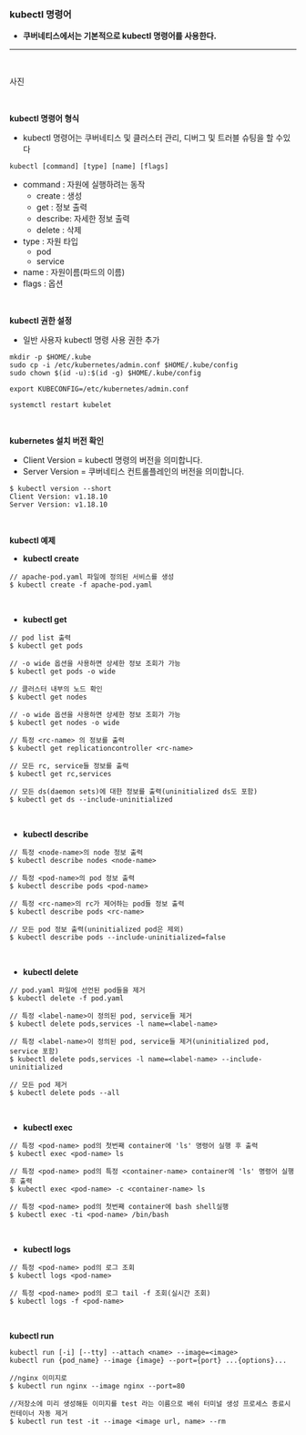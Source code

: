 ### kubectl 명령어

- **쿠버네티스에서는 기본적으로 kubectl 명령어를 사용한다.**

---

<br>

사진

<br>

**kubectl 명령어 형식**

- kubectl 명령어는 쿠버네티스 및 클러스터 관리, 디버그 및 트러블 슈팅을 할 수있다

```
kubectl [command] [type] [name] [flags]
```

- command : 자원에 실행하려는 동작
  - create : 생성
  - get : 정보 출력
  - describe: 자세한 정보 출력
  - delete : 삭제
- type : 자원 타입
  - pod
  - service
- name : 자원이름(파드의 이름)
- flags : 옵션

<br>

**kubectl 권한 설정**

- 일반 사용자 kubectl 명령 사용 권한 추가

```
mkdir -p $HOME/.kube
sudo cp -i /etc/kubernetes/admin.conf $HOME/.kube/config
sudo chown $(id -u):$(id -g) $HOME/.kube/config

export KUBECONFIG=/etc/kubernetes/admin.conf

systemctl restart kubelet
```

<br>

**kubernetes 설치 버전 확인**

- Client Version = kubectl 명령의 버전을 의미합니다.
- Server Version = 쿠버네티스 컨트롤플레인의 버전을 의미합니다.

```
$ kubectl version --short
Client Version: v1.18.10
Server Version: v1.18.10
```

<br>

**kubectl 예제**

- **kubectl create**

```
// apache-pod.yaml 파일에 정의된 서비스를 생성
$ kubectl create -f apache-pod.yaml 
```

<br>

- **kubectl get**

```
// pod list 출력
$ kubectl get pods

// -o wide 옵션을 사용하면 상세한 정보 조회가 가능
$ kubectl get pods -o wide

// 클러스터 내부의 노드 확인
$ kubectl get nodes

// -o wide 옵션을 사용하면 상세한 정보 조회가 가능
$ kubectl get nodes -o wide

// 특정 <rc-name> 의 정보를 출력
$ kubectl get replicationcontroller <rc-name>

// 모든 rc, service들 정보를 출력
$ kubectl get rc,services

// 모든 ds(daemon sets)에 대한 정보를 출력(uninitialized ds도 포함)
$ kubectl get ds --include-uninitialized
```

<br>

- **kubectl describe**

```
// 특정 <node-name>의 node 정보 출력
$ kubectl describe nodes <node-name>

// 특정 <pod-name>의 pod 정보 출력
$ kubectl describe pods <pod-name>

// 특정 <rc-name>의 rc가 제어하는 pod들 정보 출력
$ kubectl describe pods <rc-name>

// 모든 pod 정보 출력(uninitialized pod은 제외)
$ kubectl describe pods --include-uninitialized=false
```

<br>

- **kubectl delete**

```
// pod.yaml 파일에 선언된 pod들을 제거
$ kubectl delete -f pod.yaml

// 특정 <label-name>이 정의된 pod, service들 제거
$ kubectl delete pods,services -l name=<label-name>

// 특정 <label-name>이 정의된 pod, service들 제거(uninitialized pod, service 포함)
$ kubectl delete pods,services -l name=<label-name> --include-uninitialized

// 모든 pod 제거
$ kubectl delete pods --all
```

<br>

- **kubectl exec**

```
// 특정 <pod-name> pod의 첫번째 container에 'ls' 명령어 실행 후 출력
$ kubectl exec <pod-name> ls

// 특정 <pod-name> pod의 특정 <container-name> container에 'ls' 명령어 실행 후 출력
$ kubectl exec <pod-name> -c <container-name> ls

// 특정 <pod-name> pod의 첫번째 container에 bash shell실행 
$ kubectl exec -ti <pod-name> /bin/bash
```

<br>

- **kubectl logs**

```
// 특정 <pod-name> pod의 로그 조회
$ kubectl logs <pod-name>

// 특정 <pod-name> pod의 로그 tail -f 조회(실시간 조회)
$ kubectl logs -f <pod-name>
```

<br>

**kubectl run**

```
kubectl run [-i] [--tty] --attach <name> --image=<image>
kubectl run {pod_name} --image {image} --port={port} ...{options}...
```

```
//nginx 이미지로
$ kubectl run nginx --image nginx --port=80

//저장소에 미리 생성해둔 이미지를 test 라는 이름으로 배쉬 터미널 생성 프로세스 종료시 컨테이너 자동 제거
$ kubectl run test -it --image <image url, name> --rm
```

